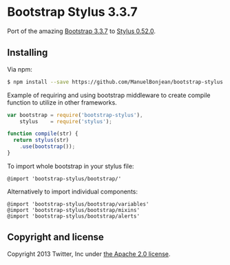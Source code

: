 Bootstrap Stylus 3.3.7
======================

Port of the amazing [Bootstrap 3.3.7](https://github.com/twbs/bootstrap) to [Stylus 0.52.0](http://learnboost.github.com/stylus/).

## Installing

Via npm:

```bash
$ npm install --save https://github.com/ManuelBonjean/bootstrap-stylus
```
Example of requiring and using bootstrap middleware to create compile function to utilize in other frameworks.
```javascript
var bootstrap = require('bootstrap-stylus'),
	stylus    = require('stylus');

function compile(str) {
  return stylus(str)
	.use(bootstrap());
}
```

To import whole bootstrap in your stylus file:
```stylus
@import 'bootstrap-stylus/bootstrap/'
```

Alternatively to import individual components:
```stylus
@import 'bootstrap-stylus/bootstrap/variables'
@import 'bootstrap-stylus/bootstrap/mixins'
@import 'bootstrap-stylus/bootstrap/alerts'

```

## Copyright and license

Copyright 2013 Twitter, Inc under [the Apache 2.0 license](LICENSE).
